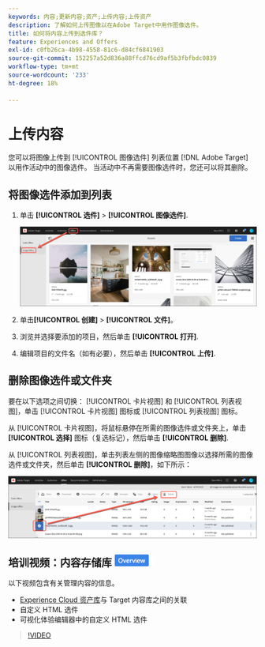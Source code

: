 ```yaml
---
keywords: 内容;更新内容;资产;上传内容;上传资产
description: 了解如何上传图像以在Adobe Target中用作图像选件。
title: 如何将内容上传到选件库？
feature: Experiences and Offers
exl-id: c0fb26ca-4b98-4558-81c6-d84cf6841903
source-git-commit: 152257a52d836a88ffcd76cd9af5b3fbfbdc0839
workflow-type: tm+mt
source-wordcount: '233'
ht-degree: 18%

---
```


# 上传内容

您可以将图像上传到 [!UICONTROL 图像选件] 列表位置 [!DNL Adobe Target] 以用作活动中的图像选件。 当活动中不再需要图像选件时，您还可以将其删除。

## 将图像选件添加到列表

1. 单击 **[!UICONTROL 选件]** > **[!UICONTROL 图像选件]**.

   ![选件>图像选件](/help/main/c-experiences/c-manage-content/assets/image-offers-tab.png)

1. 单击&#x200B;**[!UICONTROL 创建]** > **[!UICONTROL 文件]**。
1. 浏览并选择要添加的项目，然后单击 **[!UICONTROL 打开]**.
1. 编辑项目的文件名（如有必要），然后单击 **[!UICONTROL 上传]**.

## 删除图像选件或文件夹

要在以下选项之间切换： [!UICONTROL 卡片视图] 和 [!UICONTROL 列表视图]，单击 [!UICONTROL 卡片视图] 图标或 [!UICONTROL 列表视图] 图标。

从 [!UICONTROL 卡片视图]，将鼠标悬停在所需的图像选件或文件夹上，单击 **[!UICONTROL 选择]** 图标（复选标记），然后单击 **[!UICONTROL 删除]**.

从 [!UICONTROL 列表视图]，单击列表左侧的图像缩略图图像以选择所需的图像选件或文件夹，然后单击 **[!UICONTROL 删除]**，如下所示：

![删除所选项目](/help/main/c-experiences/c-manage-content/assets/delete-image-offer.png)

## 培训视频：内容存储库 ![“概述”标记](/help/main/assets/overview.png)

以下视频包含有关管理内容的信息。

* [Experience Cloud 资产库](https://experienceleague.adobe.com/docs/core-services/interface/assets/creative-cloud.html)与 Target 内容库之间的关联
* 自定义 HTML 选件
* 可视化体验编辑器中的自定义 HTML 选件

>[!VIDEO](https://video.tv.adobe.com/v/17387)

